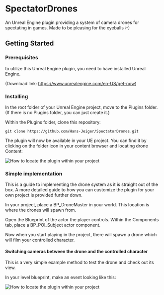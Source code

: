 # SpectatorDrones

An Unreal Engine plugin providing a system of camera drones for spectating in games. Made to be pleasing for the eyeballs :-)

## Getting Started

### Prerequisites

to utilize this Unreal Engine plugin, you need to have installed Unreal Engine.

(Download link: https://www.unrealengine.com/en-US/get-now)

### Installing

In the root folder of your Unreal Engine project, move to the Plugins folder. 
(If there is no Plugins folder, you can just create it.)

Within the Plugins folder, clone this repository:

```
git clone https://github.com/Hans-Jeiger/SpectatorDrones.git
```

The plugin will now be available in your UE project. You can find it by clicking on the folder icon in your content browser and locating drone Content:

![How to locate the plugin within your project](https://raw.githubusercontent.com/Hans-Jeiger/SpectatorDrones/master/Resources/readme%20guide%20image.png?token=ALCTNAFKSFLL5EJGS4NHZLK6WZVC4)

### Simple implementation

This is a guide to implementing the drone system as it is straight out of the box. 
A more detailed guide to how you can customize the plugin for your own project is provided further down.

In your project, place a BP_DroneMaster in your world. This location is where the drones will spawn from.

Open the Blueprint of the actor the player controls. Within the Components tab, place a BP_POI_Subject actor component.

Now when you start playing in the project, there will spawn a drone which will film your controlled character.

#### Switching cameras between the drone and the controlled character

This is a very simple example method to test the drone and check out its view. 

In your level blueprint, make an event looking like this:

![How to locate the plugin within your project](https://raw.githubusercontent.com/Hans-Jeiger/SpectatorDrones/master/Resources/readme%20level%20blueprint%20example.png?token=ALCTNABUKSDTSFT5PJY5HOC6WZ3FG)
